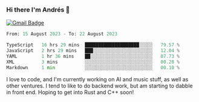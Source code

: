 ### Hi there I'm Andrés :lemon:

[![Gmail Badge](https://img.shields.io/badge/-gmail-c14438?style=flat-square&logo=Gmail&logoColor=white&link=mailto:houshuai0816@gmail.com)](mailto:ahduvvuri@gmail.com)

<!--START_SECTION:waka-->

```python
From: 15 August 2023 - To: 22 August 2023

TypeScript   16 hrs 29 mins  ████████████████████░░░░░   79.57 %
JavaScript   2 hrs 29 mins   ███░░░░░░░░░░░░░░░░░░░░░░   12.04 %
YAML         1 hr 36 mins    ██░░░░░░░░░░░░░░░░░░░░░░░   07.73 %
XML          3 mins          ░░░░░░░░░░░░░░░░░░░░░░░░░   00.28 %
Markdown     1 min           ░░░░░░░░░░░░░░░░░░░░░░░░░   00.10 %
```

<!--END_SECTION:waka-->

I love to code, and I'm currently working on AI and music stuff, as well as other ventures. I tend to like to do backend work, but am starting to dabble in front end. Hoping to get into Rust and C++ soon!
